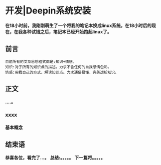 # 开发|Deepin系统安装
**在18小时前，我刚刚萌生了一个将我的笔记本换成linux系统。在18小时后的现在，在我各种试错之后，笔记本已经开始跑起linux了。**

## 前言
    目前所有的文章思想格式都是:知识+情感。
    知识:对于所有的知识点的描述。力求不含任何的自我感情色彩。
    情感:用我自己的方式，解读知识点。力求通俗易懂，完美透析知识。

## 正文
**....。**

### xxxx
#### 基本概念



## 结束语
 **恭喜各位，看完了...。**
**总结:。。。。。**
**下一篇将。。。。。**








